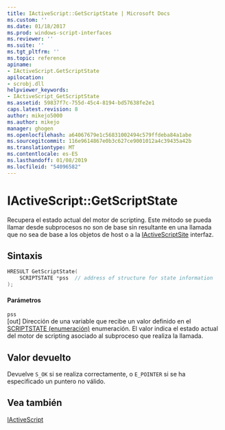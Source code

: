 ```yaml
---
title: IActiveScript::GetScriptState | Microsoft Docs
ms.custom: ''
ms.date: 01/18/2017
ms.prod: windows-script-interfaces
ms.reviewer: ''
ms.suite: ''
ms.tgt_pltfrm: ''
ms.topic: reference
apiname:
- IActiveScript.GetScriptState
apilocation:
- scrobj.dll
helpviewer_keywords:
- IActiveScript_GetScriptState
ms.assetid: 59837f7c-755d-45c4-8194-bd57638fe2e1
caps.latest.revision: 8
author: mikejo5000
ms.author: mikejo
manager: ghogen
ms.openlocfilehash: a64067679e1c56831002494c579ffdeba84a1abe
ms.sourcegitcommit: 116e9614867e0b3c627ce9001012a4c39435a42b
ms.translationtype: MT
ms.contentlocale: es-ES
ms.lasthandoff: 01/08/2019
ms.locfileid: "54096582"
---
```

# <a name="iactivescriptgetscriptstate"></a>IActiveScript::GetScriptState
Recupera el estado actual del motor de scripting. Este método se pueda llamar desde subprocesos no son de base sin resultante en una llamada que no sea de base a los objetos de host o a la [IActiveScriptSite](../../winscript/reference/iactivescriptsite.md) interfaz.  
  
## <a name="syntax"></a>Sintaxis  
  
```cpp
HRESULT GetScriptState(  
    SCRIPTSTATE *pss  // address of structure for state information  
);  
```  
  
#### <a name="parameters"></a>Parámetros  
 `pss`  
 [out] Dirección de una variable que recibe un valor definido en el [SCRIPTSTATE (enumeración)](../../winscript/reference/scriptstate-enumeration.md) enumeración. El valor indica el estado actual del motor de scripting asociado al subproceso que realiza la llamada.  
  
## <a name="return-value"></a>Valor devuelto  
 Devuelve `S_OK` si se realiza correctamente, o `E_POINTER` si se ha especificado un puntero no válido.  
  
## <a name="see-also"></a>Vea también  
 [IActiveScript](../../winscript/reference/iactivescript.md)